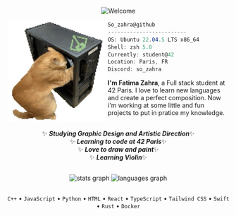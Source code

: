 <p align="center">
  <img src="https://readme-typing-svg.demolab.com?font=Fira+Code&weight=600&size=25&pause=1000&color=6BABE3&center=true&vCenter=true&repeat=false&width=600&lines=Welcome+to+Fatima+Zahra's+world" alt="Welcome" />
</p>

<img align="left" src="imgs/catTwo.jpeg" alt="bruh" width="228" />
<!-- ![cropped_wall](https://github.com/nyzss/nyzss/assets/81782738/8c6c6423-83b4-4eb5-81e4-14cc7ac773c9) -->

```csharp
So_zahra@github
-------------------------
OS: Ubuntu 22.04.5 LTS x86_64
Shell: zsh 5.8
Currently: student@42
Location: Paris, FR
Discord: so_zahra
```
<p>
<b>I'm Fatima Zahra</b>, a Full stack student at 42 Paris. I love to learn new languages and create a perfect composition. Now i'm working at some little and fun projects to put in pratice my knowledge.
</p>

<h2 align="center"> <em></em></h2>

<p align="center">
   ✨   <em><b>Studying Graphic Design and Artistic Direction</b></em>✨<br/>
   ✨   <em><b>Learning to code at 42 Paris</b></em>✨<br/>
   ✨   <em><b>Love to draw and paint</b></em>✨<br/>
   ✨   <em><b>Learning Violin</b></em>✨<br/>
</p>

<h2 align="center"> <em></em></h2>


<div align="center">
  <img src="https://github-readme-stats.vercel.app/api?username=sozahra&hide_title=false&hide_rank=false&show_icons=true&include_all_commits=true&count_private=true&disable_animations=false&theme=gotham&locale=en&hide_border=false&custom_title=%F0%9F%93%96%20Github%20Stats" height="150" alt="stats graph"  />
  <img src="https://github-readme-stats.vercel.app/api/top-langs?username=sozahra&locale=en&hide_title=false&layout=compact&card_width=320&langs_count=5&theme=gotham&hide_border=false&custom_title=%E2%9C%A8%20Language%20Stats" height="150" alt="languages graph"  />
</div>

<h2 align="center"> <em></em></h2>

<p align="center">
  <code>C++</code> • 
  <code>JavaScript</code> • 
  <code>Python</code> • 
  <code>HTML</code> • 
  <code>React</code> • 
  <code>TypeScript</code> • 
  <code>Tailwind CSS</code> • 
  <code>Swift</code> • 
  <code>Rust</code> • 
  <code>Docker</code>
</p>



<!-- <p align="left">
  <a href="https://www.linkedin.com/in/tu_usuario" target="_blank">
    <img src="https://img.shields.io/badge/LinkedIn-99A285?style=for-the-badge&logo=linkedin&logoColor=white" />
  </a> -->
  <!-- <a href="https://codeforces.com/profile/Glorfindell?csrf_token=bcab48565089a48c886f5cdb2c9a4ff5" target="_blank">
    <img src="https://img.shields.io/badge/Codeforces-000000?style=for-the-badge&logo=codeforces&logoColor=white" />
  </a> -->
  <!-- <a href="https://www.codechef.com/users/glorfindell" target="_blank">
    <img src="https://img.shields.io/badge/CodeChef-000000?style=for-the-badge&logo=codechef&logoColor=white" />
  </a> -->
  <!-- <a href="https://es.pinterest.com/Glorffindel/_pins/" target="_blank">
    <img src="https://img.shields.io/badge/Pinterest-000000?style=for-the-badge&logo=pinterest&logoColor=white" />
  </a> -->
<!-- </p> -->
